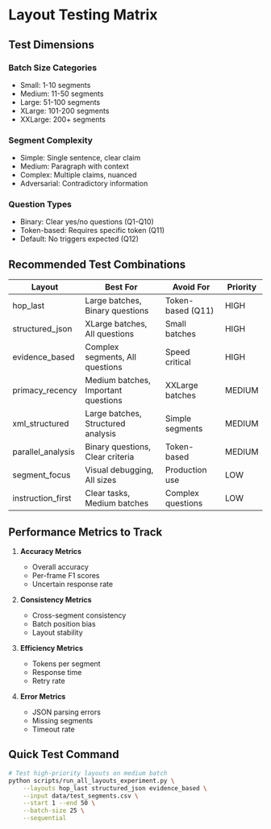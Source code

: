 # Layout Testing Matrix

## Test Dimensions

### Batch Size Categories
- Small: 1-10 segments
- Medium: 11-50 segments  
- Large: 51-100 segments
- XLarge: 101-200 segments
- XXLarge: 200+ segments

### Segment Complexity
- Simple: Single sentence, clear claim
- Medium: Paragraph with context
- Complex: Multiple claims, nuanced
- Adversarial: Contradictory information

### Question Types
- Binary: Clear yes/no questions (Q1-Q10)
- Token-based: Requires specific token (Q11)
- Default: No triggers expected (Q12)

## Recommended Test Combinations

| Layout | Best For | Avoid For | Priority |
|--------|----------|-----------|----------|
| hop_last | Large batches, Binary questions | Token-based (Q11) | HIGH |
| structured_json | XLarge batches, All questions | Small batches | HIGH |
| evidence_based | Complex segments, All questions | Speed critical | HIGH |
| primacy_recency | Medium batches, Important questions | XXLarge batches | MEDIUM |
| xml_structured | Large batches, Structured analysis | Simple segments | MEDIUM |
| parallel_analysis | Binary questions, Clear criteria | Token-based | MEDIUM |
| segment_focus | Visual debugging, All sizes | Production use | LOW |
| instruction_first | Clear tasks, Medium batches | Complex questions | LOW |

## Performance Metrics to Track

1. **Accuracy Metrics**
   - Overall accuracy
   - Per-frame F1 scores
   - Uncertain response rate

2. **Consistency Metrics**
   - Cross-segment consistency
   - Batch position bias
   - Layout stability

3. **Efficiency Metrics**
   - Tokens per segment
   - Response time
   - Retry rate

4. **Error Metrics**
   - JSON parsing errors
   - Missing segments
   - Timeout rate

## Quick Test Command

```bash
# Test high-priority layouts on medium batch
python scripts/run_all_layouts_experiment.py \
    --layouts hop_last structured_json evidence_based \
    --input data/test_segments.csv \
    --start 1 --end 50 \
    --batch-size 25 \
    --sequential
```

